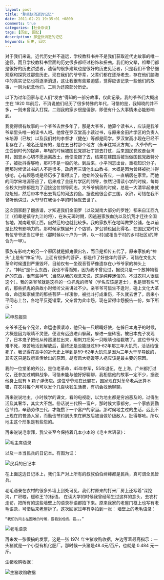 ```yaml
---
layout: post
title: "那些快消逝的记忆"
date: 2011-02-21 19:35:01 +0800
comments: true
categories: [社会杂谈]
tags: [历史, 回忆]
description: 那些快消逝的记忆
keywords: 历史, 回忆
---
```


对于我们来说，近代历史并不遥远，学校教科书并不是我们获取近代史故事的唯一途径，而且学校教科书里面的历史很多都经过粉饰和扭曲。我们的父辈，祖辈们都是很好的历史讲述者，遗留的很多建筑也是很好的历史见证者，只是我们不曾仔细观察和探究过那些历史。现在我们的爷爷辈，父辈们都在逐渐老去，存在他们脑海中的真实记忆也将逐渐消退，这让我很有些紧迫感，觉得应该记录一些他们的故事，一则为纪念他们，二则为还原部分历史。

<!--more-->

以下为过年回家与老人们“发古”得知的一部分故事，仅此记录。我的爷爷们大概出生在 1920 年前后，不消说他们经历了很多特殊的年代，可惜的是，我知晓的并不多，一则未曾深入打探，二则我的家乡很是偏僻，即便有什么大事情未必能影响到。

我觉得很有故事的一个爷爷去世多年了，那是大爷爷，他算个读书人，应该是我爷爷辈里头唯一的读书人吧。他曾在罗汉堂高小读过书，与原来金田片学区的负责人宋培源（已故）以及我们村的李督才（健在）等都是同学。罗汉堂高小现在已经不复存在了，地名还是有的，是在五日村那个地方（永丰往常汉方向）。大爷爷的一生受到时代的捉弄，年轻的时候被国民党抓壮丁抓去打仗，后来国民党败走台湾时，因思乡心切不愿远离故土，他便没跟了去，结果在建国后被当做国民党敌特分子，被批抖得够呛，那可不是一般的呛。到后来，小平同志出台，重视知识分子，而那时候读过书的人不是很多，政府再三请他出山教书。大概是因为曾经被批斗得够呛，心有顾忌或是经历多了看得淡了，他始终没有答应，一直蜗居在家里。而他的同学宋培源答应了，后来成了金田片学区的领导，依然记得读小学的时候，每每全校大扫除都是为了迎接这位领导同志。大爷爷蜗居的时候，总是一大清早起来就挖蚯蚓，然后带本书出去背后的河边钓鱼。据说他很会讲三国，水浒，可惜在我不曾听他讲过，大爷爷在我读小学的时候就去世了。

这次回家翻了翻族谱，才知道我们金田罗（以及湖南大部分的罗姓）都来自江西九江（祖辈是镇守九江的将），在朱元璋时期，因逃避家族血洗以及饥荒才迁往全国各地，湖南毗邻江西，自然迁的也就比较多。我的家族所在地叫做罗公铺，在以前是比较有影响力的。那时候家族里开了个店铺，罗公铺也因此得名，在国民党时代有位爷爷还当过甲长（那时候以十户为一牌，以一村(或相当于村的乡村社区)的牌合为一甲）。

家族有影响力的另一个原因就是抓鬼很出名，而且是祖传五代了。原来家族的“神头”上是有“神坛”的，上面有很多的菩萨，都是传了好些年的菩萨，可惜在文化大革命时候遭到严重毁坏，目前仅有一坐观音菩萨像遗存在小爷爷家的神头上了。“神坛”是什么东西，我也不得而知，因为我不曾见过，据说只是一个放神物菩萨的东西，很有些神气（当然从我的观念来说，这是纯粹迷信的，不过农村人很信这个）。我的亲爷爷就是这样的一位抓鬼的师爷（学名应该是道士），也是很有名气的，那些抓鬼的典故小时候听父亲讲过不少。亲爷爷可惜生不逢时，碰上文化大革命，命运和家族里的那些菩萨一样凄惨，被批斗打成重伤，不久就去世了。后来小平同志上台，各地平反冤错案，父亲曾为此申怨，现在留得申怨报告一份，如下所示：

![申怨报告](http://i.imgur.com/2GwogN8.jpg)

亲爷爷还有个兄弟，命运也很凄凉，他只有一只眼睛好使，在躲日本鬼子的时候，大概是因为眼睛不灵便，便没有远逃进山躲藏，躲进一座砖窑。被日本鬼子发现了，日本鬼子把他从砖窑里拉出来，用刺刀把另一只眼睛也给戳瞎了。这位爷爷大难不死，艰苦地活到解放后，最终还是没能挺过59-62年那三年大饥荒，活活给饿死了。我记得在高中的近代史上学到是59-62年大饥荒是因为三年大干旱导致的，其实这只是政府宣传给出的原因，胡夸风大锅饭等人祸应该是最主要的原因。

我的一位堂弟的外公，是位老革命，45年参军，55年退伍，在上海，广州都打过仗，还参加过朝鲜战争，可惜未能与他好好聊聊，我相信他的故事一定不少，据说他身上就有 5 颗子弹伤疤。这位爷爷现在还健在，国家现在对革命老兵还算不错，在农村每个月可以发个几百块钱生活费，有机会找他聊聊。

再来说说地主，小时候学的课文，看的电视剧，以为地主都是穷凶恶及的，过得生活及其奢华，其实大不然。俗话说三代积一富户，那时候大家都穷，一个家族要勤俭节约，辛勤劳作三代，才能攒下一个富户的家当。那时候地主过的生活，远比不上现在的普通人家，而勤俭节约到头来在解放后被当做阶级敌人，批得够呛。所以地主这个形象是有些怨的。

再来说说毛崇拜，我父亲至今保持着几本小本的《毛主席语录》：

![毛主席语录](http://i.imgur.com/2iggied.jpg)

以及一本当民兵的日记本。有图为证：

![民兵的日记本](http://i.imgur.com/9E8HjxW.jpg)

在上面这边日记本上，我们生产对上所有的叔叔伯伯婶婶都是民兵，真可谓全民皆兵。

老毛语录在农村的很多外墙上到处可见，我们村原来的打米厂房上还写着“深挖沟，广积粮，缓称王”的标语。 在读大学的时候我曾经萌生过这样的念头，去农村走访，把所有的这些墙壁上的语录标语都拍下来。原来我家的老屋门框上也写有老毛语录，可惜后来老屋拆了。这次回家过年有幸拍到一张：
墙壁上的老毛语录：
    
    “我们的同志在困难的时候，要看到成绩，要。。。”

![老毛语录](http://i.imgur.com/DSuXZpv.jpg)

再来发一张很搞的发票，这是一张 1974 年生猪收购收据，左边写着最高指示：一头猪就是一个小型有机化肥厂。那时候一头猪是48.4元/百斤，也就是 0.484 元一斤。

生猪收购收据：

![生猪收购收据](http://i.imgur.com/o40qMUI.jpg)
